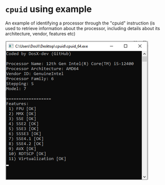 # ```cpuid``` using example
An example of identifying a processor through the "cpuid" instruction (is used to retrieve information about the processor, including details about its architecture, vendor, features etc)

![](screen.png)
